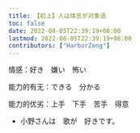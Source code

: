 ```yaml
---
title: 【初上】人は体言が对象语
toc: false
date: 2022-08-05T22:39:19+08:00
lastmod: 2022-08-05T22:39:19+08:00
contributors: ["HarborZeng"]
---
```


情感：好き　嫌い　怖い

能力的有无：できる　分かる

能力的优劣：上手　下手　苦手　得意

- 小野さんは　歌が　好きです。

